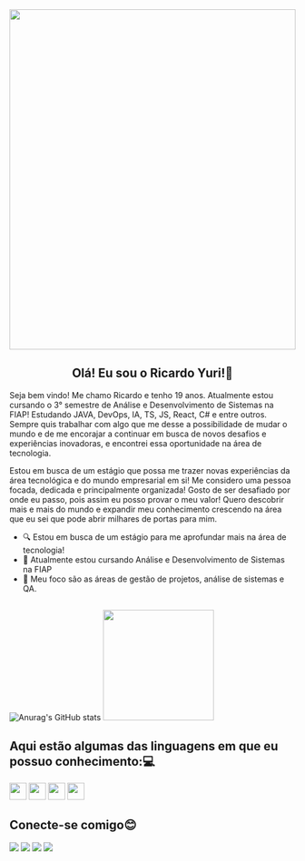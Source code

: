 <div>
 <img src="https://images.unsplash.com/photo-1555066931-4365d14bab8c?q=80&w=2070&auto=format&fit=crop&ixlib=rb-4.0.3&ixid=M3wxMjA3fDB8MHxwaG90by1wYWdlfHx8fGVufDB8fHx8fA%3D%3D" height="600" width="100%"/> 
</div>   

<div align="center">

## Olá! Eu sou o Ricardo Yuri!👋

</div>


   Seja bem vindo! Me chamo Ricardo e tenho 19 anos. Atualmente estou cursando o 3° semestre de Análise e Desenvolvimento de Sistemas na FIAP! Estudando JAVA, DevOps, IA, TS, JS, React, C# e entre outros. Sempre quis trabalhar com algo que me desse a possibilidade de mudar o mundo e de me encorajar a continuar em busca de novos desafios e experiências inovadoras, e encontrei essa oportunidade na área de tecnologia.

 Estou em busca de um estágio que possa me trazer novas experiências da área tecnológica e do mundo empresarial em si! Me considero uma pessoa focada, dedicada e principalmente organizada! Gosto de ser desafiado por onde eu passo, pois assim eu posso provar o meu valor! Quero descobrir mais e mais do mundo e expandir meu conhecimento crescendo na área que eu sei que pode abrir milhares de portas para mim.

- 🔍 Estou em busca de um estágio para me aprofundar mais na área de tecnologia!
- 📔 Atualmente estou cursando Análise e Desenvolvimento de Sistemas na FIAP
- 📌 Meu foco são as áreas de gestão de projetos, análise de sistemas e QA.

##

 ![Anurag's GitHub stats](https://github-readme-stats.vercel.app/api?username=ricardoyuuri&show_icons=true&theme=tokyonight) 
 <img src="https://github-readme-stats.vercel.app/api/top-langs/?username=ricardoyuuri&layout=compact&show_icons=true&theme=tokyonight" height="195"/>

##

## Aqui estão algumas das linguagens em que eu possuo conhecimento:💻

<div style='display: inline_block'>
 <img src="https://cdn.jsdelivr.net/gh/devicons/devicon@latest/icons/typescript/typescript-original.svg" height="30"/>
 <img src="https://cdn.jsdelivr.net/gh/devicons/devicon@latest/icons/javascript/javascript-original.svg" height="30"/>
 <img src="https://cdn.jsdelivr.net/gh/devicons/devicon@latest/icons/java/java-original-wordmark.svg" height="30"/>
 <img src="https://cdn.jsdelivr.net/gh/devicons/devicon@latest/icons/react/react-original-wordmark.svg" height="30"/> 
</div>    

##

## Conecte-se comigo😊

<div style='display: inline_block'>
  <a href="https://www.linkedin.com/in/ricardo-yuri/"><img src="https://img.shields.io/badge/LinkedIn-0077B5?style=for-the-badge&logo=linkedin&logoColor=white"></a>
  <a href="https://www.instagram.com/ricardoyuuri/"><img src="https://img.shields.io/badge/Instagram-E4405F?style=for-the-badge&logo=instagram&logoColor=white"></a>
  <a href="mailto:domingues.yuri13@gmail.com"><img src="https://img.shields.io/badge/Gmail-D14836?style=for-the-badge&logo=gmail&logoColor=white"></a>
  <a href="https://br.pinterest.com/ricardoyuuri/"><img src="https://img.shields.io/badge/Pinterest-%23E60023.svg?&style=for-the-badge&logo=Pinterest&logoColor=white"></a>
</div>
